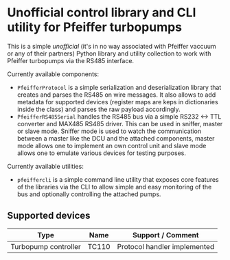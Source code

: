 # Unofficial control library and CLI utility for Pfeiffer turbopumps

This is a simple _unofficial_ (it's in no way associated with Pfeiffer vaccuum
or any of their partners) Python library and utility collection to work with
Pfeiffer turbopumps via the RS485 interface.

Currently available components:

* ```PfeifferProtocol``` is a simple serialization and deserialization library
  that creates and parses the RS485 on wire messages. It also allows to add
  metadata for supported devices (register maps are keps in dictionaries inside
  the class) and parses the raw payload accordingly.
* ```PfeifferRS485Serial``` handles the RS485 bus via a simple RS232 <-> TTL
  converter and MAX485 RS485 driver. This can be used in sniffer, master or
  slave mode. Sniffer mode is used to watch the communication between a master
  like the DCU and the attached components, master mode allows one to implement
  an own control unit and slave mode allows one to emulate various devices for
  testing purposes.

Currently available utilities:

* ```pfeiffercli``` is a simple command line utility that exposes core features
  of the libraries via the CLI to allow simple and easy monitoring of the bus
  and optionally controlling the attached pumps.

## Supported devices

| Type                 | Name  | Support / Comment            |
| -------------------- | ----- | ---------------------------- |
| Turbopump controller | TC110 | Protocol handler implemented |

